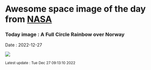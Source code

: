 
# Awesome space image of the day from [NASA](https://api.nasa.gov/)

### Today image : A Full Circle Rainbow over Norway
Date : 2022-12-27

![](https://apod.nasa.gov/apod/image/2212/FullCircleRainbow_Moesch_960.jpg)

<small>Latest update : Tue Dec 27 09:13:10 2022</small>
        
